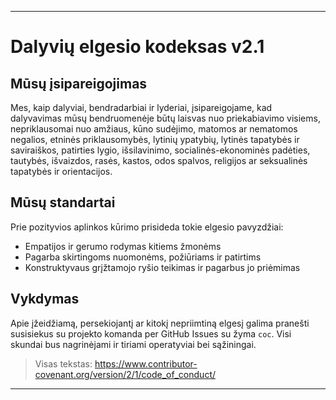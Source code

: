 -----
# Dalyvių elgesio kodeksas v2.1

## Mūsų įsipareigojimas
Mes, kaip dalyviai, bendradarbiai ir lyderiai, įsipareigojame, kad dalyvavimas mūsų bendruomenėje būtų laisvas nuo priekabiavimo visiems, nepriklausomai nuo amžiaus, kūno sudėjimo, matomos ar nematomos negalios, etninės priklausomybės, lytinių ypatybių, lytinės tapatybės ir saviraiškos, patirties lygio, išsilavinimo, socialinės-ekonominės padėties, tautybės, išvaizdos, rasės, kastos, odos spalvos, religijos ar seksualinės tapatybės ir orientacijos.

## Mūsų standartai
Prie pozityvios aplinkos kūrimo prisideda tokie elgesio pavyzdžiai:
- Empatijos ir gerumo rodymas kitiems žmonėms
- Pagarba skirtingoms nuomonėms, požiūriams ir patirtims
- Konstruktyvaus grįžtamojo ryšio teikimas ir pagarbus jo priėmimas

## Vykdymas
Apie įžeidžiamą, persekiojantį ar kitokį nepriimtiną elgesį galima pranešti susisiekus su projekto komanda per GitHub Issues su žyma `coc`. Visi skundai bus nagrinėjami ir tiriami operatyviai bei sąžiningai.

> Visas tekstas: https://www.contributor-covenant.org/version/2/1/code_of_conduct/
-----